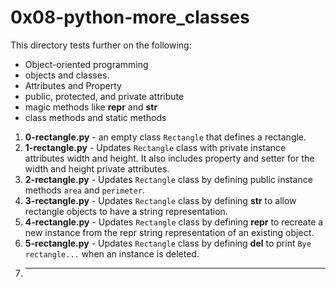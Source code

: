 # 0x08-python-more_classes
This directory tests further on the following:
- Object-oriented programming
- objects and classes.
- Attributes and Property
- public, protected, and private attribute
- magic methods like __repr__ and __str__
- class methods and static methods
1. **0-rectangle.py** - an empty class `Rectangle` that defines a rectangle.
2. **1-rectangle.py** - Updates `Rectangle` class with private instance attributes width and height. It also includes property and setter for the width and height private attributes.
3. **2-rectangle.py** - Updates `Rectangle` class by defining public instance methods `area` and `perimeter`.
4. **3-rectangle.py** - Updates `Rectangle` class by defining __str__ to allow rectangle objects to have a string representation.
5. **4-rectangle.py** - Updates `Rectangle` class by defining __repr__ to recreate a new instance from the repr string representation of an existing object.
6. **5-rectangle.py** - Updates `Rectangle` class by defining __del__ to print `Bye rectangle...` when an instance is deleted.
7. ****
